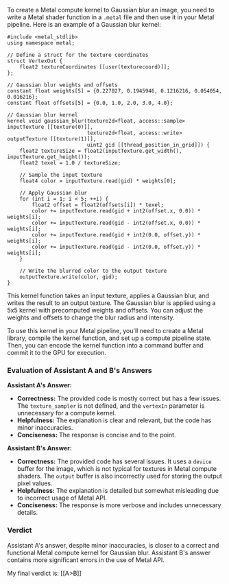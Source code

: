 
To create a Metal compute kernel to Gaussian blur an image, you need to write a Metal shader function in a `.metal` file and then use it in your Metal pipeline. Here is an example of a Gaussian blur kernel:

```metal
#include <metal_stdlib>
using namespace metal;

// Define a struct for the texture coordinates
struct VertexOut {
    float2 textureCoordinates [[user(texturecoord)]];
};

// Gaussian blur weights and offsets
constant float weights[5] = {0.227027, 0.1945946, 0.1216216, 0.054054, 0.016216};
constant float offsets[5] = {0.0, 1.0, 2.0, 3.0, 4.0};

// Gaussian blur kernel
kernel void gaussian_blur(texture2d<float, access::sample> inputTexture [[texture(0)]],
                          texture2d<float, access::write> outputTexture [[texture(1)]],
                          uint2 gid [[thread_position_in_grid]]) {
    float2 textureSize = float2(inputTexture.get_width(), inputTexture.get_height());
    float2 texel = 1.0 / textureSize;
    
    // Sample the input texture
    float4 color = inputTexture.read(gid) * weights[0];
    
    // Apply Gaussian blur
    for (int i = 1; i < 5; ++i) {
        float2 offset = float2(offsets[i]) * texel;
        color += inputTexture.read(gid + int2(offset.x, 0.0)) * weights[i];
        color += inputTexture.read(gid - int2(offset.x, 0.0)) * weights[i];
        color += inputTexture.read(gid + int2(0.0, offset.y)) * weights[i];
        color += inputTexture.read(gid - int2(0.0, offset.y)) * weights[i];
    }
    
    // Write the blurred color to the output texture
    outputTexture.write(color, gid);
}
```

This kernel function takes an input texture, applies a Gaussian blur, and writes the result to an output texture. The Gaussian blur is applied using a 5x5 kernel with precomputed weights and offsets. You can adjust the weights and offsets to change the blur radius and intensity.

To use this kernel in your Metal pipeline, you'll need to create a Metal library, compile the kernel function, and set up a compute pipeline state. Then, you can encode the kernel function into a command buffer and commit it to the GPU for execution.

### Evaluation of Assistant A and B's Answers

**Assistant A's Answer:**
- **Correctness:** The provided code is mostly correct but has a few issues. The `texture_sampler` is not defined, and the `vertexIn` parameter is unnecessary for a compute kernel.
- **Helpfulness:** The explanation is clear and relevant, but the code has minor inaccuracies.
- **Conciseness:** The response is concise and to the point.

**Assistant B's Answer:**
- **Correctness:** The provided code has several issues. It uses a `device` buffer for the image, which is not typical for textures in Metal compute shaders. The `output` buffer is also incorrectly used for storing the output pixel values.
- **Helpfulness:** The explanation is detailed but somewhat misleading due to incorrect usage of Metal API.
- **Conciseness:** The response is more verbose and includes unnecessary details.

### Verdict

Assistant A's answer, despite minor inaccuracies, is closer to a correct and functional Metal compute kernel for Gaussian blur. Assistant B's answer contains more significant errors in the use of Metal API.

My final verdict is: [[A>B]]